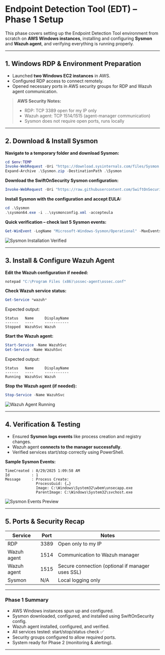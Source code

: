 
# Endpoint Detection Tool (EDT) – Phase 1 Setup

This phase covers setting up the Endpoint Detection Tool environment from scratch on **AWS Windows instances**, installing and configuring **Sysmon** and **Wazuh agent**, and verifying everything is running properly.  

---

## 1. Windows RDP & Environment Preparation

- Launched **two Windows EC2 instances** in AWS.  
- Configured RDP access to connect remotely.  
- Opened necessary ports in AWS security groups for RDP and Wazuh agent communication.

> **AWS Security Notes:**  
> - RDP: TCP 3389 open for my IP only  
> - Wazuh agent: TCP 1514/1515 (agent-manager communication)  
> - Sysmon does not require open ports, runs locally  

---

## 2. Download & Install Sysmon

**Navigate to a temporary folder and download Sysmon:**

```powershell
cd $env:TEMP
Invoke-WebRequest -Uri "https://download.sysinternals.com/files/Sysmon.zip" -OutFile ".\Sysmon.zip"
Expand-Archive .\Sysmon.zip -DestinationPath .\Sysmon
```

**Download the SwiftOnSecurity Sysmon configuration:**

```powershell
Invoke-WebRequest -Uri "https://raw.githubusercontent.com/SwiftOnSecurity/sysmon-config/master/sysmonconfig-export.xml" -OutFile ".\sysmonconfig.xml"
```

**Install Sysmon with the configuration and accept EULA:**

```powershell
cd .\Sysmon
.\sysmon64.exe -i ..\sysmonconfig.xml -accepteula
```

**Quick verification – check last 5 Sysmon events:**

```powershell
Get-WinEvent -LogName "Microsoft-Windows-Sysmon/Operational" -MaxEvents 5 | Format-List TimeCreated,Id,Message -Force
```

![Sysmon Installation Verified](<PLACEHOLDER_FOR_SS>)

---

## 3. Install & Configure Wazuh Agent

**Edit the Wazuh configuration if needed:**

```powershell
notepad "C:\Program Files (x86)\ossec-agent\ossec.conf"
```

**Check Wazuh service status:**

```powershell
Get-Service *wazuh*
```

Expected output:

```
Status   Name     DisplayName
------   ----     -----------
Stopped  WazuhSvc Wazuh
```

**Start the Wazuh agent:**

```powershell
Start-Service -Name WazuhSvc
Get-Service -Name WazuhSvc
```

Expected output:

```
Status   Name     DisplayName
------   ----     -----------
Running  WazuhSvc Wazuh
```

**Stop the Wazuh agent (if needed):**

```powershell
Stop-Service -Name WazuhSvc
```

![Wazuh Agent Running](<PLACEHOLDER_FOR_SS>)

---

## 4. Verification & Testing

- Ensured **Sysmon logs events** like process creation and registry changes.  
- Wazuh agent **connects to the manager successfully**.  
- Verified services start/stop correctly using PowerShell.  

**Sample Sysmon Events:**

```text
TimeCreated : 8/29/2025 1:09:58 AM
Id          : 1
Message     : Process Create:
              ProcessGuid: {…}
              Image: C:\Windows\System32\wbem\unsecapp.exe
              ParentImage: C:\Windows\System32\svchost.exe
```

![Sysmon Events Preview](<PLACEHOLDER_FOR_SS>)

---

## 5. Ports & Security Recap

| Service       | Port | Notes                                      |
|---------------|------|--------------------------------------------|
| RDP           | 3389 | Open only to my IP                          |
| Wazuh agent   | 1514 | Communication to Wazuh manager             |
| Wazuh agent   | 1515 | Secure connection (optional if manager uses SSL) |
| Sysmon        | N/A  | Local logging only                          |

---

### Phase 1 Summary

- AWS Windows instances spun up and configured.  
- Sysmon downloaded, configured, and installed using SwiftOnSecurity config.  
- Wazuh agent installed, configured, and verified.  
- All services tested: start/stop/status check ✅  
- Security groups configured to allow required ports.  
- System ready for Phase 2 (monitoring & alerting).

---

```
